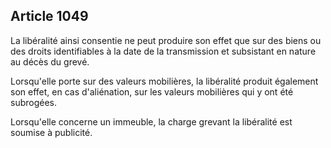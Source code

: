 Article 1049
----
La libéralité ainsi consentie ne peut produire son effet que sur des biens ou
des droits identifiables à la date de la transmission et subsistant en nature au
décès du grevé.

Lorsqu'elle porte sur des valeurs mobilières, la libéralité produit également
son effet, en cas d'aliénation, sur les valeurs mobilières qui y ont été
subrogées.

Lorsqu'elle concerne un immeuble, la charge grevant la libéralité est soumise à
publicité.
